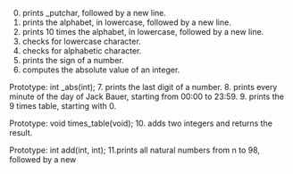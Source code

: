 0. prints _putchar, followed by a new line.
1. prints the alphabet, in lowercase, followed by a new line.
2. prints 10 times the alphabet, in lowercase, followed by a new line.
3. checks for lowercase character.
4. checks for alphabetic character.
5. prints the sign of a number.
6. computes the absolute value of an integer.

Prototype: int _abs(int);
7. prints the last digit of a number.
8.  prints every minute of the day of Jack Bauer, starting from 00:00 to 23:59.
9. prints the 9 times table, starting with 0.

Prototype: void times_table(void);
10. adds two integers and returns the result.

Prototype: int add(int, int);
11.prints all natural numbers from n to 98, followed by a new
